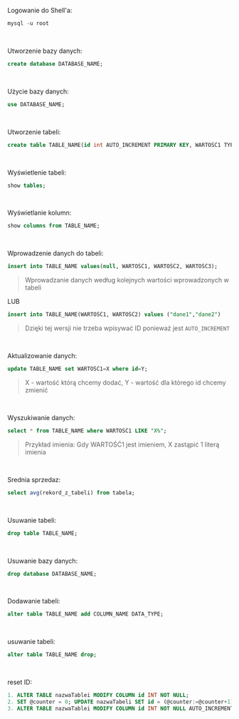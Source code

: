 Logowanie do Shell'a:
```sql
mysql -u root
```

<br>

Utworzenie bazy danych:
```sql
create database DATABASE_NAME;
```

<br>

Użycie bazy danych:
```sql
use DATABASE_NAME;
```

<br>

Utworzenie tabeli:
```sql
create table TABLE_NAME(id int AUTO_INCREMENT PRIMARY KEY, WARTOŚĆ1 TYPDANYCH(45));
```

<br>

Wyświetlenie tabeli:
```sql
show tables;
```

<br>

Wyświetlanie kolumn:
```sql
show columns from TABLE_NAME;
```

<br>

Wprowadzenie danych do tabeli:
```sql
insert into TABLE_NAME values(null, WARTOŚĆ1, WARTOŚĆ2, WARTOŚĆ3);
```
> Wprowadzanie danych według kolejnych wartości wprowadzonych w tabeli

LUB

```sql
insert into TABLE_NAME(WARTOŚĆ1, WARTOŚĆ2) values ("dane1","dane2")
```
> Dzięki tej wersji nie trzeba wpisywać ID ponieważ jest `AUTO_INCREMENT`

<br>

Aktualizowanie danych:
```sql
update TABLE_NAME set WARTOŚĆ1=X where id=Y;
```
> X - wartość którą chcemy dodać, Y - wartość dla którego id chcemy zmienić

<br>

Wyszukiwanie danych:
```sql
select * from TABLE_NAME where WARTOŚĆ1 LIKE "X%";
```
> Przykład imienia: Gdy WARTOŚĆ1 jest imieniem, X zastąpić 1 literą imienia

<br>

Srednia sprzedaz:
```sql
select avg(rekord_z_tabeli) from tabela;
```

<br>

Usuwanie tabeli:
```sql
drop table TABLE_NAME;
```

<br>

Usuwanie bazy danych:
```sql
drop database DATABASE_NAME;
```

<br>

Dodawanie tabeli:
```sql
alter table TABLE_NAME add COLUMN_NAME DATA_TYPE;
```

<br>

usuwanie tabeli:
```sql
alter table TABLE_NAME drop;
```

<br>

reset ID:
```sql
1. ALTER TABLE nazwaTablei MODIFY COLUMN id INT NOT NULL;
2. SET @counter = 0; UPDATE nazwaTabeli SET id = (@counter:=@counter+1);
3. ALTER TABLE nazwaTablei MODIFY COLUMN id INT NOT NULL AUTO_INCREMENT;
```
